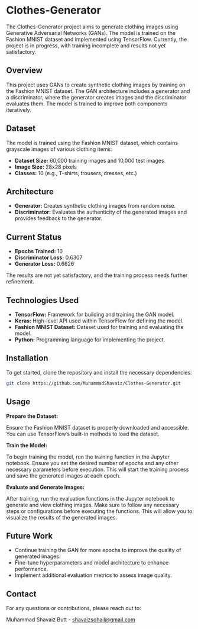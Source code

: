 # Clothes-Generator

The Clothes-Generator project aims to generate clothing images using Generative Adversarial Networks (GANs). The model is trained on the Fashion MNIST dataset and implemented using TensorFlow. Currently, the project is in progress, with training incomplete and results not yet satisfactory.

## Overview

This project uses GANs to create synthetic clothing images by training on the Fashion MNIST dataset. The GAN architecture includes a generator and a discriminator, where the generator creates images and the discriminator evaluates them. The model is trained to improve both components iteratively.

## Dataset

The model is trained using the Fashion MNIST dataset, which contains grayscale images of various clothing items:

- **Dataset Size:** 60,000 training images and 10,000 test images
- **Image Size:** 28x28 pixels
- **Classes:** 10 (e.g., T-shirts, trousers, dresses, etc.)

## Architecture

- **Generator:** Creates synthetic clothing images from random noise.
- **Discriminator:** Evaluates the authenticity of the generated images and provides feedback to the generator.

## Current Status

- **Epochs Trained:** 10
- **Discriminator Loss:** 0.6307
- **Generator Loss:** 0.6626

The results are not yet satisfactory, and the training process needs further refinement.

## Technologies Used

- **TensorFlow:** Framework for building and training the GAN model.
- **Keras:** High-level API used within TensorFlow for defining the model.
- **Fashion MNIST Dataset:** Dataset used for training and evaluating the model.
- **Python:** Programming language for implementing the project.

## Installation

To get started, clone the repository and install the necessary dependencies:

```bash
git clone https://github.com/MuhammadShavaiz/Clothes-Generator.git
```

## Usage

**Prepare the Dataset:**

Ensure the Fashion MNIST dataset is properly downloaded and accessible. You can use TensorFlow’s built-in methods to load the dataset.

**Train the Model:**

To begin training the model, run the training function in the Jupyter notebook. Ensure you set the desired number of epochs and any other necessary parameters before execution. This will start the training process and save the generated images at each epoch.

**Evaluate and Generate Images:**

After training, run the evaluation functions in the Jupyter notebook to generate and view clothing images. Make sure to follow any necessary steps or configurations before executing the functions. This will allow you to visualize the results of the generated images.

## Future Work

- Continue training the GAN for more epochs to improve the quality of generated images.
- Fine-tune hyperparameters and model architecture to enhance performance.
- Implement additional evaluation metrics to assess image quality.

## Contact

For any questions or contributions, please reach out to:

Muhammad Shavaiz Butt - [shavaizsohail@gmail.com](mailto:shavaizsohail@gmail.com)
